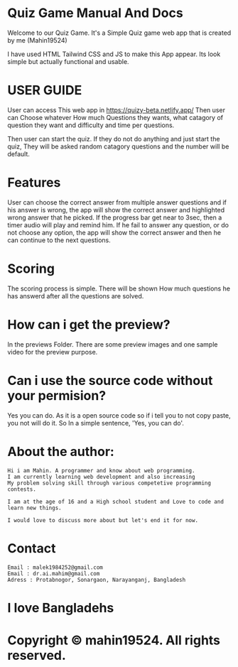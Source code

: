 # Quiz Game Manual And Docs

Welcome to our Quiz Game. It's a Simple Quiz game web app that is created by me (Mahin19524)

I have used HTML Tailwind CSS and JS to make this App appear. Its look simple but actually functional and usable.

# USER GUIDE

User can access This web app in https://quizy-beta.netlify.app/
Then user can Choose whatever How much Questions they wants, what catagory of question they want and difficulty and time per questions.

Then user can start the quiz. If they do not do anything and just start the quiz, They will be asked random catagory questions and the number will be default.

# Features

User can choose the correct answer from multiple answer questions and if his answer is wrong, the app will show the correct answer and highlighted wrong answer that he picked. If the progress bar get near to 3sec, then a timer audio will play and remind him. If he fail to answer any question, or do not choose any option, the app will show the correct answer and then he can continue to the next questions.

# Scoring

The scoring process is simple. There will be shown How much questions he has answerd after all the questions are solved.

# How can i get the preview?

In the previews Folder. There are some preview images and one sample video for the preview purpose.

# Can i use the source code without your permision?

Yes you can do. As it is a open source code so if i tell you to not copy paste, you not will do it. So In a simple sentence, 'Yes, you can do'.

# About the author:

    Hi i am Mahin. A programmer and know about web programming.
    I am currently learning web development and also increasing
    My problem solving skill through various competetive programming contests.

    I am at the age of 16 and a High school student and Love to code and learn new things.

    I would love to discuss more about but let's end it for now.

# Contact

    Email : malek1984252@gmail.com
    Email : dr.ai.mahim@gmail.com
    Adress : Protabnogor, Sonargaon, Narayanganj, Bangladesh

# I love Bangladehs

# Copyright © mahin19524. All rights reserved.
